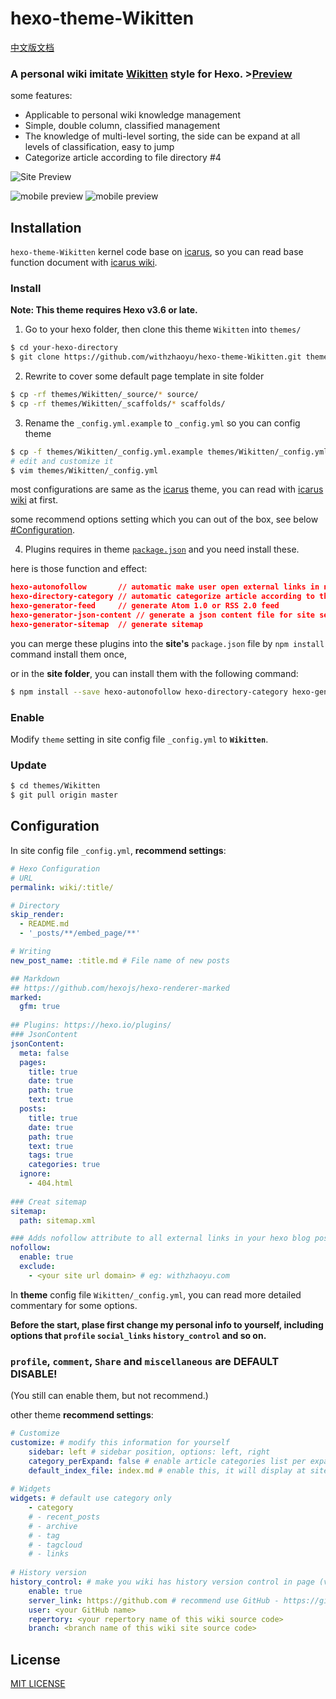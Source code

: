 # hexo-theme-Wikitten

[中文版文档](./README_zh-CN.md)

### A personal wiki imitate [Wikitten](https://wikitten.vizuina.com/) style for Hexo. >[Preview](http://wiki.withzhaoyu.com/)

some features:

- Applicable to personal wiki knowledge management
- Simple, double column, classified management
- The knowledge of multi-level sorting, the side can be expand at all levels of classification, easy to jump
- Categorize article according to file directory  #4

![Site Preview](./source/images/SitePreview.png)



![mobile preview](./source/images/mobile1.png) ![mobile preview](./source/images/mobile2.png)



## Installation

`hexo-theme-Wikitten` kernel code base on [icarus](https://github.com/ppoffice/hexo-theme-icarus), so you can read base function document with [icarus wiki](https://github.com/ppoffice/hexo-theme-icarus/wiki).

### Install

**Note: This theme requires Hexo v3.6 or late.**

1. Go to your hexo folder, then clone this theme `Wikitten` into `themes/`

```bash
$ cd your-hexo-directory
$ git clone https://github.com/withzhaoyu/hexo-theme-Wikitten.git themes/Wikitten
```

2. Rewrite to cover some default page template in site folder

```bash
$ cp -rf themes/Wikitten/_source/* source/
$ cp -rf themes/Wikitten/_scaffolds/* scaffolds/
```

3. Rename the `_config.yml.example` to `_config.yml` so you can config theme

```bash
$ cp -f themes/Wikitten/_config.yml.example themes/Wikitten/_config.yml
# edit and customize it
$ vim themes/Wikitten/_config.yml
```

most configurations are same as the [icarus](https://github.com/ppoffice/hexo-theme-icarus) theme, you can read with [icarus wiki](https://github.com/ppoffice/hexo-theme-icarus/wiki) at first.

some recommend options setting which you can out of the box, see below [#Configuration](#Configuration).

4. Plugins requires in theme [`package.json`](./package.json) and you need install these.

here is those function and effect:

```json
hexo-autonofollow       // automatic make user open external links in new tab
hexo-directory-category // automatic categorize article according to their file directory
hexo-generator-feed     // generate Atom 1.0 or RSS 2.0 feed
hexo-generator-json-content // generate a json content file for site search
hexo-generator-sitemap  // generate sitemap
```

you can merge these plugins into the **site's** `package.json` file by `npm install ` command install them once,

or in the **site folder**, you can install them with the following command:

```bash
$ npm install --save hexo-autonofollow hexo-directory-category hexo-generator-feed hexo-generator-json-content hexo-generator-sitemap
```

### Enable

Modify `theme` setting in site config file `_config.yml` to **`Wikitten`**.

### Update

```bash
$ cd themes/Wikitten
$ git pull origin master
```

## Configuration

In site config file `_config.yml`, **recommend settings**:

```yaml
# Hexo Configuration
# URL
permalink: wiki/:title/

# Directory
skip_render:
  - README.md
  - '_posts/**/embed_page/**'

# Writing
new_post_name: :title.md # File name of new posts

## Markdown
## https://github.com/hexojs/hexo-renderer-marked
marked:
  gfm: true
  
## Plugins: https://hexo.io/plugins/
### JsonContent
jsonContent:
  meta: false
  pages:
    title: true
    date: true
    path: true
    text: true
  posts:
    title: true
    date: true
    path: true
    text: true
    tags: true
    categories: true
  ignore:
    - 404.html
    
### Creat sitemap
sitemap:
  path: sitemap.xml

### Adds nofollow attribute to all external links in your hexo blog posts automatically.
nofollow:
  enable: true
  exclude:
    - <your site url domain> # eg: withzhaoyu.com
```

In **theme** config file `Wikitten/_config.yml`, you can read more detailed commentary for some options.

**Before the start, plase first change my personal info to yourself, including options that `profile` `social_links` `history_control` and so on.**

### `profile`, `comment`, `Share` and `miscellaneous` are **DEFAULT DISABLE**! 

(You still can enable them, but not recommend.)

other theme **recommend settings**:

```yaml
# Customize
customize: # modify this information for yourself
    sidebar: left # sidebar position, options: left, right
    category_perExpand: false # enable article categories list per expanding
    default_index_file: index.md # enable this, it will display at site index instead of default index page, or disable that it will display more articles order by time 
    
# Widgets
widgets: # default use category only
    - category
    # - recent_posts
    # - archive
    # - tag
    # - tagcloud
    # - links
    
# History version 
history_control: # make you wiki has history version control in page (view source code, edit online, compare historical changes)
    enable: true
    server_link: https://github.com # recommend use GitHub - https://github.com
    user: <your GitHub name>
    repertory: <your repertory name of this wiki source code>
    branch: <branch name of this wiki site source code>
```



## License

[MIT LICENSE](./LICENSE)



